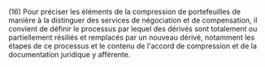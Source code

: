 (16) Pour préciser les éléments de la compression de portefeuilles de manière à la distinguer des services de négociation et de compensation, il convient de définir le processus par lequel des dérivés sont totalement ou partiellement résiliés et remplacés par un nouveau dérivé, notamment les étapes de ce processus et le contenu de l'accord de compression et de la documentation juridique y afférente.